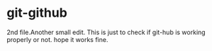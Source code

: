 # git-github
2nd file.Another small edit.
This is just to check if git-hub is working properly or not.
 hope it works fine.
